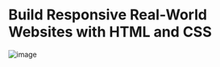 # Build Responsive Real-World Websites with HTML and CSS
![image](https://user-images.githubusercontent.com/109369193/187643938-a01c31ce-80c1-4077-8f07-d8b2271876a5.png)

